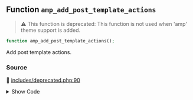 ## Function `amp_add_post_template_actions`

> :warning: This function is deprecated: This function is not used when &#039;amp&#039; theme support is added.

```php
function amp_add_post_template_actions();
```

Add post template actions.

### Source

:link: [includes/deprecated.php:90](/includes/deprecated.php#L90-L94)

<details>
<summary>Show Code</summary>

```php
function amp_add_post_template_actions() {
	_deprecated_function( __FUNCTION__, '1.5' );
	require_once AMP__DIR__ . '/includes/amp-post-template-functions.php';
	amp_post_template_init_hooks();
}
```

</details>
